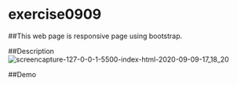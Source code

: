 # exercise0909

##This web page is responsive page using bootstrap.

##Description
![screencapture-127-0-0-1-5500-index-html-2020-09-09-17_18_20](https://user-images.githubusercontent.com/64046048/92667358-9410e800-f2c0-11ea-8b4e-e40a2b1c5680.png)

##Demo
